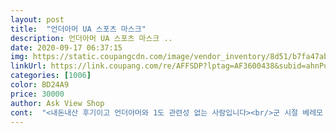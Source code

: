 ```yaml
---
layout: post 
title:  "언더아머 UA 스포츠 마스크" 
description: 언더아머 UA 스포츠 마스크 ..
date: 2020-09-17 06:37:15 
img: https://static.coupangcdn.com/image/vendor_inventory/8d51/b7fa47abeb1856d0e4a738d87d3d3d7907e3e6f1896bab711900a23be8b6.jpg 
linkUrl: https://link.coupang.com/re/AFFSDP?lptag=AF3600438&subid=ahnPublicAsk&pageKey=2057501270&itemId=3497262682&vendorItemId=71470690693&traceid=V0-113-d24f860f57c60d70 
categories: [1006] 
color: BD24A9 
price: 30000 
author: Ask View Shop 
cont:  "<내돈내산 후기이고 언더아머와 1도 관련성 없는 사람입니다><br/>군 시절 베레모 59호 평소 볼캡 58호로 큰 편이라 L 쓰면 될 줄 알았는데 너무 큽니다.<br/> 콧등에서 외이도까지 거리 재서 그 범위 안에서 사는게 가장 좋아요.<br/> 저는 15cm 인데 머리가 큰 편이라 미디움라지 사이즈 범위 임에도 LXL 샀는데 마스크가 너무 큽니다... <br/><br/>남자분들은 군 시절에 하이바 및 군용모 사이즈 때문에 고생하지 않으셨다면, 아니 하관이 그렇게 크지 않다면 일반 사이즈를 구매하시길 권장합니다.<br/><br/>다만 안경 쓰시는 분들... <br/>참고하세요... <br/>.<br/> 안경서리 못 잡네요<br/>사용해본 결과 조깅 할 때 쓰기에 아주 좋아요.<br/> 저도 구매 전에 사전조사를 했는데 일반 덴탈마스크보다 별로다 라는 블로그 후기들이 많은 것 같아요.<br/> 제 생각엔 코 높이나 얼굴형에 따라 다른 것 같아요.<br/> 저는 멜트브라운 필터 적용된 부직포 마스크보다 훨씬 나았어요.<br/> 3만원이라는 가격이 마스크 가격으로 생각하면 비싼 가격이라 염려되서 살까 말까 고민 정말 많이 했는데 5km 가볍게 러닝하고 온 결과 마스크 한 번도 내리지 않고 쾌적하게 뛰었습니다.<br/> 운동인들에겐 돈값하는 것 같아요.<br/> 다만 본인 사이즈보다 크게 쓰시면 콧 부분이 자꾸 내려옵니다.<br/> 귀 부분 신축성이 좋기 때문에 딱 맞는 사이즈 추천합니다.<br/><br/>선선하네요... <br/>.<br/>근대 얼굴 주위는 덥네요... <br/>.<br/><br/>얼굴을 타이트하게 덮어주제 못하기 때문에 땀을 흘리면 쳐질 것 같은 느낌이였습니다.<br/><br/>얼굴이 작은 편이 아니라 XL을 구매하였습니다.<br/> 얼굴을 충분히 덮어주는 사이즈였고, 귀에 걸어주는 부분은 생각보다 약해보입니다.<br/><br/>재질은 매우 만족 합니다... <br/>.<br/><br/>출근 길에 몇자 적습니다... <br/>.<br/><br/>콧등 부위에 리폼좀 해야겟네요... <br/><br/>" 
---
```

